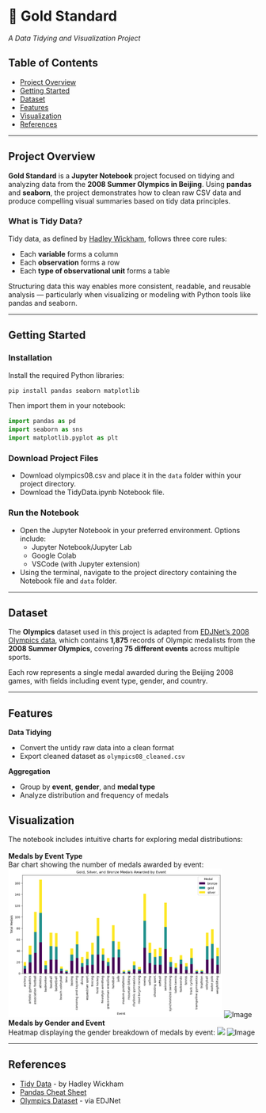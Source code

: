 # :medal_sports: Gold Standard  
*A Data Tidying and Visualization Project*  

## Table of Contents  
- [Project Overview](#project-overview)   
- [Getting Started](#getting-started)  
- [Dataset](#dataset)  
- [Features](#features)  
- [Visualization](#visualization)  
- [References](#references)  

---

## Project Overview  
**Gold Standard** is a **Jupyter Notebook** project focused on tidying and analyzing data from the **2008 Summer Olympics in Beijing**. Using **pandas** and **seaborn**, the project demonstrates how to clean raw CSV data and produce compelling visual summaries based on tidy data principles.

### What is Tidy Data? 
Tidy data, as defined by [Hadley Wickham](https://vita.had.co.nz/papers/tidy-data.pdf), follows three core rules:
- Each **variable** forms a column  
- Each **observation** forms a row  
- Each **type of observational unit** forms a table  

Structuring data this way enables more consistent, readable, and reusable analysis — particularly when visualizing or modeling with Python tools like pandas and seaborn.

---

## Getting Started

### Installation 
Install the required Python libraries:
```bash
pip install pandas seaborn matplotlib
```
Then import them in your notebook:
```python
import pandas as pd
import seaborn as sns
import matplotlib.pyplot as plt
```

### Download Project Files 
- Download olympics08.csv and place it in the `data` folder within your project directory.  
- Download the TidyData.ipynb Notebook file.  

### Run the Notebook  
- Open the Jupyter Notebook in your preferred environment. Options include:  
  - Jupyter Notebook/Jupyter Lab  
  - Google Colab  
  - VSCode (with Jupyter extension)
- Using the terminal, navigate to the project directory containing the Notebook file and `data` folder. 

---

## Dataset  
The **Olympics** dataset used in this project is adapted from [EDJNet’s 2008 Olympics data](https://edjnet.github.io/OlympicsGoNUTS/2008/), which contains **1,875** records of Olympic medalists from the **2008 Summer Olympics**, covering **75 different events** across multiple sports.  

Each row represents a single medal awarded during the Beijing 2008 games, with fields including event type, gender, and country.

---

## Features

**Data Tidying**  
- Convert the untidy raw data into a clean format
- Export cleaned dataset as `olympics08_cleaned.csv`

**Aggregation**  
- Group by **event**, **gender**, and **medal type**
- Analyze distribution and frequency of medals

## Visualization
The notebook includes intuitive charts for exploring medal distributions:<br><br>
**Medals by Event Type**<br>
Bar chart showing the number of medals awarded by event:
<img src="images/MedalsByEventType.png" height="300">
![Image](https://github.com/user-attachments/assets/fbff3223-bae7-4cc8-a051-7a1cca853c03)
**Medals by Gender and Event**<br>
Heatmap displaying the gender breakdown of medals by event:
<img src="images/MedalsByGenderEvent.png" height="300">
![Image](https://github.com/user-attachments/assets/ecf345a5-85c3-4f7d-a28b-153b804365ed)

---

## References
- [Tidy Data](https://vita.had.co.nz/papers/tidy-data.pdf) - by Hadley Wickham
- [Pandas Cheat Sheet](https://pandas.pydata.org/Pandas_Cheat_Sheet.pdf)
- [Olympics Dataset](https://edjnet.github.io/OlympicsGoNUTS/2008/) - via EDJNet
